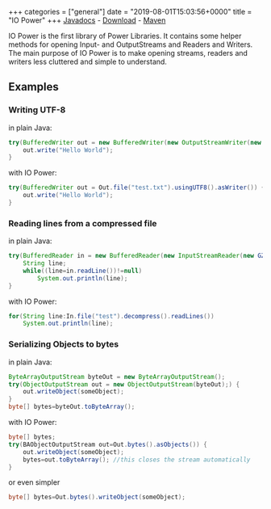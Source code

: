 +++
categories = ["general"]
date = "2019-08-01T15:03:56+0000"
title = "IO Power"
+++
[Javadocs](../javadocs/iopower/index.html?com/github/powerlibraries/io/package-summary.html) - [Download](http://search.maven.org/remotecontent?filepath=com/github/power-libraries/iopower/1.1.3/iopower-1.1.3.jar) - [Maven](http://search.maven.org/#artifactdetails|com.github.power-libraries|iopower|1.1.3|jar)

IO Power is the first library of Power Libraries. It contains some helper methods for opening Input- and OutputStreams and Readers and Writers. The main purpose of IO Power is to make opening streams, readers and writers less cluttered and simple to understand.

## Examples
### Writing UTF-8
in plain Java:

~~~java
try(BufferedWriter out = new BufferedWriter(new OutputStreamWriter(new FileWriter("test.txt"), StandardCharsets.UTF_8))) {
    out.write("Hello World");
}
~~~


with IO Power:

~~~java
try(BufferedWriter out = Out.file("test.txt").usingUTF8().asWriter()) {
    out.write("Hello World");
}
~~~


### Reading lines from a compressed file
in plain Java:

~~~java
try(BufferedReader in = new BufferedReader(new InputStreamReader(new GZipInputStream(new FileInputStream("test.txt.gz"))))) {
    String line;
    while((line=in.readLine())!=null)
    	System.out.println(line);
}
~~~


with IO Power:

~~~java
for(String line:In.file("test").decompress().readLines())
    System.out.println(line);
~~~

### Serializing Objects to bytes
in plain Java:

~~~java
ByteArrayOutputStream byteOut = new ByteArrayOutputStream();
try(ObjectOutputStream out = new ObjectOutputStream(byteOut);) {
    out.writeObject(someObject);
}
byte[] bytes=byteOut.toByteArray();
~~~

with IO Power:

~~~java
byte[] bytes;
try(BAObjectOutputStream out=Out.bytes().asObjects()) {
	out.writeObject(someObject);
	bytes=out.toByteArray(); //this closes the stream automatically
}
~~~

or even simpler

~~~java
byte[] bytes=Out.bytes().writeObject(someObject);
~~~
